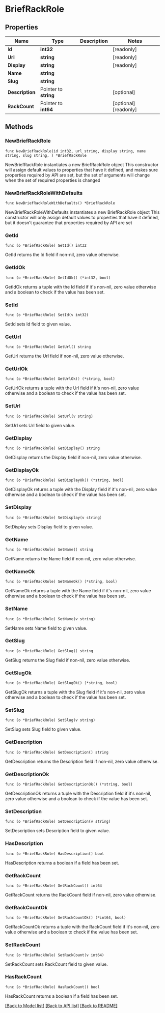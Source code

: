 # BriefRackRole

## Properties

Name | Type | Description | Notes
------------ | ------------- | ------------- | -------------
**Id** | **int32** |  | [readonly] 
**Url** | **string** |  | [readonly] 
**Display** | **string** |  | [readonly] 
**Name** | **string** |  | 
**Slug** | **string** |  | 
**Description** | Pointer to **string** |  | [optional] 
**RackCount** | Pointer to **int64** |  | [optional] [readonly] 

## Methods

### NewBriefRackRole

`func NewBriefRackRole(id int32, url string, display string, name string, slug string, ) *BriefRackRole`

NewBriefRackRole instantiates a new BriefRackRole object
This constructor will assign default values to properties that have it defined,
and makes sure properties required by API are set, but the set of arguments
will change when the set of required properties is changed

### NewBriefRackRoleWithDefaults

`func NewBriefRackRoleWithDefaults() *BriefRackRole`

NewBriefRackRoleWithDefaults instantiates a new BriefRackRole object
This constructor will only assign default values to properties that have it defined,
but it doesn't guarantee that properties required by API are set

### GetId

`func (o *BriefRackRole) GetId() int32`

GetId returns the Id field if non-nil, zero value otherwise.

### GetIdOk

`func (o *BriefRackRole) GetIdOk() (*int32, bool)`

GetIdOk returns a tuple with the Id field if it's non-nil, zero value otherwise
and a boolean to check if the value has been set.

### SetId

`func (o *BriefRackRole) SetId(v int32)`

SetId sets Id field to given value.


### GetUrl

`func (o *BriefRackRole) GetUrl() string`

GetUrl returns the Url field if non-nil, zero value otherwise.

### GetUrlOk

`func (o *BriefRackRole) GetUrlOk() (*string, bool)`

GetUrlOk returns a tuple with the Url field if it's non-nil, zero value otherwise
and a boolean to check if the value has been set.

### SetUrl

`func (o *BriefRackRole) SetUrl(v string)`

SetUrl sets Url field to given value.


### GetDisplay

`func (o *BriefRackRole) GetDisplay() string`

GetDisplay returns the Display field if non-nil, zero value otherwise.

### GetDisplayOk

`func (o *BriefRackRole) GetDisplayOk() (*string, bool)`

GetDisplayOk returns a tuple with the Display field if it's non-nil, zero value otherwise
and a boolean to check if the value has been set.

### SetDisplay

`func (o *BriefRackRole) SetDisplay(v string)`

SetDisplay sets Display field to given value.


### GetName

`func (o *BriefRackRole) GetName() string`

GetName returns the Name field if non-nil, zero value otherwise.

### GetNameOk

`func (o *BriefRackRole) GetNameOk() (*string, bool)`

GetNameOk returns a tuple with the Name field if it's non-nil, zero value otherwise
and a boolean to check if the value has been set.

### SetName

`func (o *BriefRackRole) SetName(v string)`

SetName sets Name field to given value.


### GetSlug

`func (o *BriefRackRole) GetSlug() string`

GetSlug returns the Slug field if non-nil, zero value otherwise.

### GetSlugOk

`func (o *BriefRackRole) GetSlugOk() (*string, bool)`

GetSlugOk returns a tuple with the Slug field if it's non-nil, zero value otherwise
and a boolean to check if the value has been set.

### SetSlug

`func (o *BriefRackRole) SetSlug(v string)`

SetSlug sets Slug field to given value.


### GetDescription

`func (o *BriefRackRole) GetDescription() string`

GetDescription returns the Description field if non-nil, zero value otherwise.

### GetDescriptionOk

`func (o *BriefRackRole) GetDescriptionOk() (*string, bool)`

GetDescriptionOk returns a tuple with the Description field if it's non-nil, zero value otherwise
and a boolean to check if the value has been set.

### SetDescription

`func (o *BriefRackRole) SetDescription(v string)`

SetDescription sets Description field to given value.

### HasDescription

`func (o *BriefRackRole) HasDescription() bool`

HasDescription returns a boolean if a field has been set.

### GetRackCount

`func (o *BriefRackRole) GetRackCount() int64`

GetRackCount returns the RackCount field if non-nil, zero value otherwise.

### GetRackCountOk

`func (o *BriefRackRole) GetRackCountOk() (*int64, bool)`

GetRackCountOk returns a tuple with the RackCount field if it's non-nil, zero value otherwise
and a boolean to check if the value has been set.

### SetRackCount

`func (o *BriefRackRole) SetRackCount(v int64)`

SetRackCount sets RackCount field to given value.

### HasRackCount

`func (o *BriefRackRole) HasRackCount() bool`

HasRackCount returns a boolean if a field has been set.


[[Back to Model list]](../README.md#documentation-for-models) [[Back to API list]](../README.md#documentation-for-api-endpoints) [[Back to README]](../README.md)


